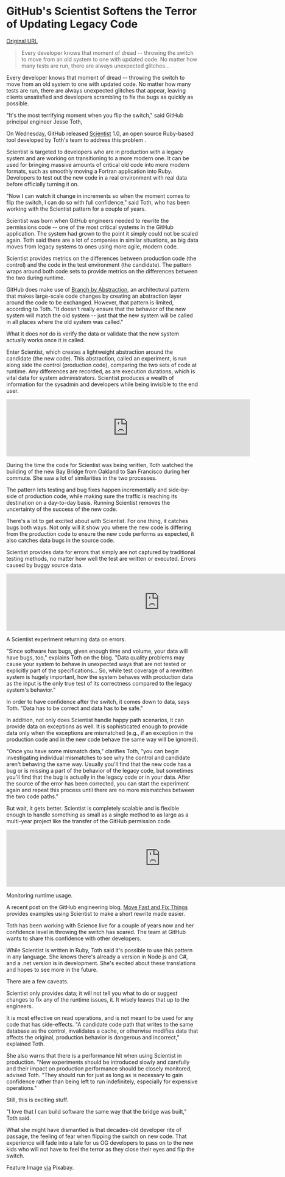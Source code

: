 # GitHub's Scientist Softens the Terror of Updating Legacy Code

[Original URL](http://thenewstack.io/githubs-scientist-softens-terror-updating-legacy-code/)

> Every developer knows that moment of dread -- throwing the switch to move from an old system to one with updated code. No matter how many tests are run, there are always unexpected glitches...

Every developer knows that moment of dread -- throwing the switch to move from an old system to one with updated code. No matter how many tests are run, there are always unexpected glitches that appear, leaving clients unsatisfied and developers scrambling to fix the bugs as quickly as possible.

"It's the most terrifying moment when you flip the switch," said GitHub principal engineer Jesse Toth,

On Wednesday, GitHub released [Scientist](https://github.com/github/scientist) 1.0, an open source Ruby-based tool developed by Toth's team to address this problem .

Scientist is targeted to developers who are in production with a legacy system and are working on transitioning to a more modern one. It can be used for bringing massive amounts of critical old code into more modern formats, such as smoothly moving a Fortran application into Ruby. Developers to test out the new code in a real environment with real data before officially turning it on.

"Now I can watch it change in increments so when the moment comes to flip the switch, I can do so with full confidence," said Toth, who has been working with the Scientist pattern for a couple of years.

Scientist was born when GitHub engineers needed to rewrite the permissions code -- one of the most critical systems in the GitHub application. The system had grown to the point it simply could not be scaled again. Toth said there are a lot of companies in similar situations, as big data moves from legacy systems to ones using more agile, modern code.

Scientist provides metrics on the differences between production code (the control) and the code in the test environment (the candidate). The pattern wraps around both code sets to provide metrics on the differences between the two during runtime.

GitHub does make use of [Branch by Abstraction](http://martinfowler.com/bliki/BranchByAbstraction.html), an architectural pattern that makes large-scale code changes by creating an abstraction layer around the code to be exchanged. However, that pattern is limited, according to Toth. "It doesn't really ensure that the behavior of the new system will match the old system -- just that the new system will be called in all places where the old system was called."

What it does _not_ do is verify the data or validate that the new system actually works once it is called.

Enter Scientist, which creates a lightweight abstraction around the candidate (the new code). This abstraction, called an experiment, is run along side the control (production code), comparing the two sets of code at runtime. Any differences are recorded, as are execution durations, which is vital data for system administrators. Scientist produces a wealth of information for the sysadmin and developers while being invisible to the end user.

[<embed src="http://thenewstack.io/wp-content/uploads/2016/02/scientist-flow-diagram-300x166.png%20300w,%20http://thenewstack.io/wp-content/uploads/2016/02/scientist-flow-diagram-768x426.png%20768w,%20http://thenewstack.io/wp-content/uploads/2016/02/scientist-flow-diagram.png%20973w" class="alignnone wp-image-1026042" width="640">](http://thenewstack.io/wp-content/uploads/2016/02/scientist-flow-diagram.png)

During the time the code for Scientist was being written, Toth watched the building of the new Bay Bridge from Oakland to San Francisco during her commute. She saw a lot of similarities in the two processes.

The pattern lets testing and bug fixes happen incrementally and side-by-side of production code, while making sure the traffic is reaching its destination on a day-to-day basis. Running Scientist removes the uncertainty of the success of the new code.

There's a lot to get excited about with Scientist. For one thing, it catches bugs both ways. Not only will it show you where the new code is differing from the production code to ensure the new code performs as expected, it also catches data bugs in the source code.

Scientist provides data for errors that simply are not captured by traditional testing methods, no matter how well the test are written or executed. Errors caused by buggy source data.

[<embed src="http://thenewstack.io/wp-content/uploads/2016/02/Screen-Shot-2016-02-04-at-10.15.16-AM-300x249.png%20300w,%20http://thenewstack.io/wp-content/uploads/2016/02/Screen-Shot-2016-02-04-at-10.15.16-AM-768x638.png%20768w,%20http://thenewstack.io/wp-content/uploads/2016/02/Screen-Shot-2016-02-04-at-10.15.16-AM.png%20804w" class="wp-image-1025908 size-full" width="804">](http://thenewstack.io/wp-content/uploads/2016/02/Screen-Shot-2016-02-04-at-10.15.16-AM.png)

 A Scientist experiment returning data on errors.

"Since software has bugs, given enough time and volume, your data will have bugs, too," explains Toth on the blog. "Data quality problems may cause your system to behave in unexpected ways that are not tested or explicitly part of the specifications... So, while test coverage of a rewritten system is hugely important, how the system behaves with production data as the input is the only true test of its correctness compared to the legacy system's behavior."

In order to have confidence after the switch, it comes down to data, says Toth. "Data has to be correct and data has to be safe."

In addition, not only does Scientist handle happy path scenarios, it can provide data on exceptions as well. It is sophisticated enough to provide data only when the exceptions are mismatched (e.g., if an exception in the production code and in the new code behave the same way will be ignored).

"Once you have some mismatch data," clarifies Toth, "you can begin investigating individual mismatches to see why the control and candidate aren't behaving the same way. Usually you'll find that the new code has a bug or is missing a part of the behavior of the legacy code, but sometimes you'll find that the bug is actually in the legacy code or in your data. After the source of the error has been corrected, you can start the experiment again and repeat this process until there are no more mismatches between the two code paths."

But wait, it gets better. Scientist is completely scalable and is flexible enough to handle something as small as a single method to as large as a multi-year project like the transfer of the GitHub permission code.

[<embed src="http://thenewstack.io/wp-content/uploads/2016/02/Screen-Shot-2016-02-04-at-10.15.00-AM-300x122.png%20300w,%20http://thenewstack.io/wp-content/uploads/2016/02/Screen-Shot-2016-02-04-at-10.15.00-AM-768x312.png%20768w,%20http://thenewstack.io/wp-content/uploads/2016/02/Screen-Shot-2016-02-04-at-10.15.00-AM.png%20808w" class="wp-image-1025910 size-full" width="808">](http://thenewstack.io/wp-content/uploads/2016/02/Screen-Shot-2016-02-04-at-10.15.00-AM.png)

 Monitoring runtime usage.

A recent post on the GitHub engineering blog, [Move Fast and Fix Things](http://githubengineering.com/move-fast/) provides examples using Scientist to make a short rewrite made easier.

Toth has been working with Science live for a couple of years now and her confidence level in throwing the switch has soared. The team at GitHub wants to share this confidence with other developers.

While Scientist is written in Ruby, Toth said it's possible to use this pattern in any language. She knows there's already a version in Node js and C#, and a .net version is in development. She's excited about these translations and hopes to see more in the future.

There are a few caveats.

Scientist only provides data; it will not tell you what to do or suggest changes to fix any of the runtime issues, it. It wisely leaves that up to the engineers.

It is most effective on read operations, and is not meant to be used for any code that has side-effects. "A candidate code path that writes to the same database as the control, invalidates a cache, or otherwise modifies data that affects the original, production behavior is dangerous and incorrect," explained Toth.

She also warns that there is a performance hit when using Scientist in production. "New experiments should be introduced slowly and carefully and their impact on production performance should be closely monitored, advised Toth. "They should run for just as long as is necessary to gain confidence rather than being left to run indefinitely, especially for expensive operations."

Still, this is exciting stuff.

"I love that I can build software the same way that the bridge was built," Toth said.

What she might have dismantled is that decades-old developer rite of passage, the feeling of fear when flipping the switch on new code. That experience will fade into a tale for us OG developers to pass on to the new kids who will not have to feel the terror as they close their eyes and flip the switch.

Feature Image [via](https://pixabay.com/en/san-francisco-bay-bridge-bridge-fog-410414/) Pixabay.
